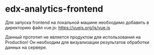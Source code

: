 # edx-analytics-frontend

Для запуска frontend на локальной машине необходимо добавить в директорию файл vue.js: https://vuejs.org/js/vue.js

Данный прототип не является продуктом для использования на Production! Он необходим для визуализации результатов обработки данных на сервере.
